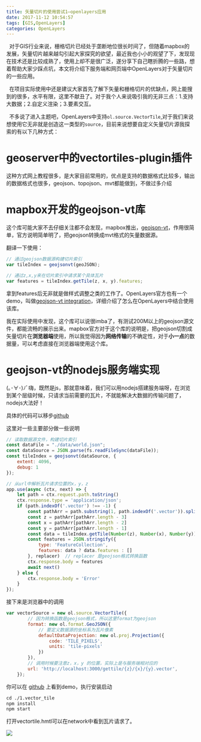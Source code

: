 ```yaml
---
title: 矢量切片的使用尝试1—openlayers应用
date: 2017-11-12 10:54:57
tags: [GIS,OpenLayers]
categories: OpenLayers
---
```


&nbsp;&nbsp;对于GIS行业来说，栅格切片已经处于垄断地位很长时间了，但随着mapbox的发展，矢量切片越来越勾引起大家探究的欲望，最近我也小小的观望了下，发现现在技术还是比较成熟了，使用上却不是很广泛，遂分享下自己瞎折腾的一些路，想着帮助大家少踩点坑，本文将介绍下服务端和网页端中OpenLayers对于矢量切片的一些应用。

<!-- more -->

&nbsp;&nbsp;在项目实际使用中还是建议大家首先了解下矢量和栅格切片的优缺点，网上能搜到的很多，水平有限，这里不献丑了。对于我个人来说吸引我的无非三点：1.支持大数据；2.自定义渲染；3.要素交互。

&nbsp;&nbsp;不多说了进入主题吧，OpenLayers中支持`ol.source.VectorTile`,对于我们来说想使用它无非就是创造这一类型的`source`，目前来说想要自定义矢量切片源我探索的有以下几种方式：

# geoserver中的vectortiles-plugin插件

这种方式网上教程很多，是大家目前常用的，优点是支持的数据格式比较多，输出的数据格式也很多，geojson、topojson、mvt都能做到，不做过多介绍

# mapbox开发的geojson-vt库

这个库可能大家不去仔细关注都不会发现，mapbox推出，[geojson-vt](https://github.com/mapbox/geojson-vt)，作用很简单，官方说明简单明了，把geojson转换成mvt格式的矢量数据源。

翻译一下使用：

````js
// 通过geojson数据源构建切片索引
var tileIndex = geojsonvt(geoJSON);

// 通过z,x,y来在切片索引中请求某个具体瓦片
var features = tileIndex.getTile(z, x, y).features;
````

拿到features后无非就是做样式调整之类的工作了。OpenLayers官方也有一个demo，叫做[geojson-vt integration](https://openlayers.org/en/latest/examples/geojson-vt.html)，详细介绍了怎么在OpenLayers中结合使用该库。

我在实际使用中发现，这个库可以说很imba了，有测试200M以上的geojson源文件，都能流畅的展示出来。mapbox官方对于这个库的说明是，把geojson切割成矢量切片在**浏览器端**使用，所以我觉得因为**网络传输**的不确定性，对于**小一点**的数据量，可以考虑直接在浏览器端使用这个库。

# geojson-vt的nodejs服务端实现

(｡･∀･)ﾉﾞ嗨，既然是js，那就意味着，我们可以用nodejs搭建服务端呀，在浏览到某个层级时候，只请求当前需要的瓦片，不就能解决大数据的传输问题了，nodejs大法好！

具体的代码可以移步[github](https://github.com/zzcyrus/openlayers-demos/tree/master/1.vector_tile)

这里对一些主要部分做一些说明

````js
// 读取数据源文件，构建切片索引
const dataFile = "./data/world.json";
const dataSource = JSON.parse(fs.readFileSync(dataFile));
const tileIndex = geojsonvt(dataSource, {
    extent: 4096,
    debug: 1
});
````

````js
// 从url中解析瓦片请求位置的x，y，z
app.use(async (ctx, next) => {
    let path = ctx.request.path.toString()
    ctx.response.type = 'application/json';
    if (path.indexOf('.vector') !== -1) {
        const pathArr = path.substring(1, path.indexOf('.vector')).split('/')
        const z = pathArr[pathArr.length - 3]
        const x = pathArr[pathArr.length - 2]
        const y = pathArr[pathArr.length - 1]
        const data = tileIndex.getTile(Number(z), Number(x), Number(y));
        const features = JSON.stringify({
            type: 'FeatureCollection',
            features: data ? data.features : []
        }, replacer)  // replacer 是geojson格式转换函数
        ctx.response.body = features
        await next()
    } else {
        ctx.response.body = 'Error'
    }
});
````

接下来是浏览器中的调用

````js
var vectorSource = new ol.source.VectorTile({
        // 因为转换函数是geojson格式，所以这里format为geojson
        format: new ol.format.GeoJSON({
            // 要定义数据源的坐标系为瓦片像素
            defaultDataProjection: new ol.proj.Projection({
                code: 'TILE_PIXELS',
                units: 'tile-pixels'
            })
        }),
        // 调用时候要注意z，x，y 的位置，实际上是与服务端相对应的
        url: 'http://localhost:3000/gettile/{z}/{x}/{y}.vector',
    });
````

你可以在 [github](https://github.com/zzcyrus/openlayers-demos) 上看到demo，执行安装启动

````cl
cd ./1.vector_tile
npm install
npm start
````

打开vectortile.hmtl可以在network中看到瓦片请求了。

![](network.png)